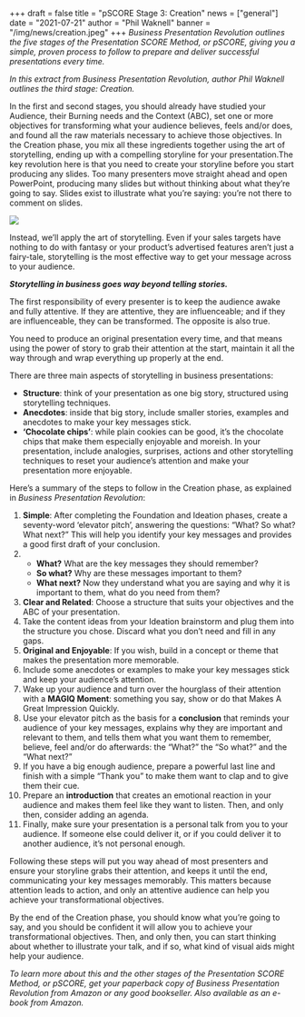 +++
draft = false
title = "pSCORE Stage 3: Creation"
news = ["general"]
date = "2021-07-21"
author = "Phil Waknell"
banner = "/img/news/creation.jpeg"
+++
*Business Presentation Revolution outlines the five stages of the Presentation SCORE Method, or pSCORE, giving you a simple, proven process to follow to prepare and deliver successful presentations every time.*

*In this extract from Business Presentation Revolution, author Phil Waknell outlines the third stage: Creation.*

In the first and second stages, you should already have studied your Audience, their Burning needs and the Context (ABC), set one or more objectives for transforming what your audience believes, feels and/or does, and found all the raw materials necessary to achieve those objectives. In the Creation phase, you mix all these ingredients together using the art of storytelling, ending up with a compelling storyline for your presentation.The key revolution here is that you need to create your storyline before you start producing any slides. Too many presenters move straight ahead and open PowerPoint, producing many slides but without thinking about what they’re going to say. Slides exist to illustrate what you’re saying: you’re not there to comment on slides.

![](/img/news/creation.jpeg)

Instead, we’ll apply the art of storytelling. Even if your sales targets have nothing to do with fantasy or your product’s advertised features aren’t just a fairy-tale, storytelling is the most effective way to get your message across to your audience.

***Storytelling in business goes way beyond telling stories.***

The first responsibility of every presenter is to keep the audience awake and fully attentive. If they are attentive, they are influenceable; and if they are influenceable, they can be transformed. The opposite is also true.

You need to produce an original presentation every time, and that means using the power of story to grab their attention at the start, maintain it all the way through and wrap everything up properly at the end.

There are three main aspects of storytelling in business presentations:

* **Structure**: think of your presentation as one big story, structured using storytelling techniques.
* **Anecdotes**: inside that big story, include smaller stories, examples and anecdotes to make your key messages stick.
* **‘Chocolate chips’**: while plain cookies can be good, it’s the chocolate chips that make them especially enjoyable and moreish. In your presentation, include analogies, surprises, actions and other storytelling techniques to reset your audience’s attention and make your presentation more enjoyable.

Here’s a summary of the steps to follow in the Creation phase, as explained in *Business Presentation Revolution*:

1. **Simple**: After completing the Foundation and Ideation phases, create a seventy-word ‘elevator pitch’, answering the questions: “What? So what? What next?” This will help you identify your key messages and provides a good first draft of your conclusion.
2. * **What?** What are the key messages they should remember?
   * **So what?** Why are these messages important to them?
   * **What next?** Now they understand what you are saying and why it is important to them, what do you need from them?
3. **Clear and Related**: Choose a structure that suits your objectives and the ABC of your presentation.
4. Take the content ideas from your Ideation brainstorm and plug them into the structure you chose. Discard what you don’t need and fill in any gaps.
5. **Original and Enjoyable**: If you wish, build in a concept or theme that makes the presentation more memorable.
6. Include some anecdotes or examples to make your key messages stick and keep your audience’s attention.
7. Wake up your audience and turn over the hourglass of their attention with a **MAGIQ Moment**: something you say, show or do that Makes A Great Impression Quickly.
8. Use your elevator pitch as the basis for a **conclusion** that reminds your audience of your key messages, explains why they are important and relevant to them, and tells them what you want them to remember, believe, feel and/or do afterwards: the “What?” the “So what?” and the “What next?”
9. If you have a big enough audience, prepare a powerful last line and finish with a simple “Thank you” to make them want to clap and to give them their cue.
10. Prepare an **introduction** that creates an emotional reaction in your audience and makes them feel like they want to listen. Then, and only then, consider adding an agenda.
11. Finally, make sure your presentation is a personal talk from you to your audience. If someone else could deliver it, or if you could deliver it to another audience, it’s not personal enough.

Following these steps will put you way ahead of most presenters and ensure your storyline grabs their attention, and keeps it until the end, communicating your key messages memorably. This matters because attention leads to action, and only an attentive audience can help you achieve your transformational objectives.

By the end of the Creation phase, you should know what you’re going to say, and you should be confident it will allow you to achieve your transformational objectives. Then, and only then, you can start thinking about whether to illustrate your talk, and if so, what kind of visual aids might help your audience.

*To learn more about this and the other stages of the Presentation SCORE Method, or pSCORE, get your paperback copy of Business Presentation Revolution from Amazon or any good bookseller. Also available as an e-book from Amazon.*